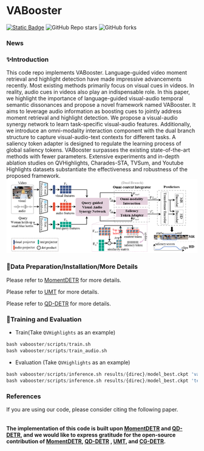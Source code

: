 
**VABooster**
===

<!-- [![Static Badge](https://img.shields.io/badge/arxiv-2404.09263-red)](https://arxiv.org/abs/2404.09263) -->
[![Static Badge](https://img.shields.io/badge/LICENSE-blue)](https://github.com/EdenGabriel/VABooster/blob/master/LICENSE)
![GitHub Repo stars](https://img.shields.io/github/stars/EdenGabriel/VABooster)
![GitHub forks](https://img.shields.io/github/forks/EdenGabriel/VABooster)

### News


### ✨Introduction
This code repo implements VABooster. Language-guided video moment retrieval and highlight detection have made impressive advancements recently. Most existing methods primarily focus on visual cues in videos. In reality, audio cues in videos also play an indispensable role. In this paper, we highlight the importance of language-guided visual-audio temporal semantic dissonances and propose a novel framework named VABooster. It aims to leverage audio information as boosting cues to jointly address moment retrieval and highlight detection. We propose a visual-audio synergy network to learn task-specific visual-audio features. Additionally, we introduce an omni-modality interaction component with the dual branch structure to capture visual-audio-text contexts for different tasks. A saliency token adapter is designed to regulate the learning process of global saliency tokens. VABooster surpasses the existing state-of-the-art methods with fewer parameters. Extensive experiments and in-depth ablation studies on QVHighlights, Charades-STA, TVSum, and Youtube Highlights datasets substantiate the effectiveness and robustness of the proposed framework.
![pipeline](./pipeline.png)


### 🔎Data Preparation/Installation/More Details
Please refer to [MomentDETR](https://github.com/jayleicn/moment_detr) for more details.

Please refer to [UMT](https://github.com/TencentARC/UMT) for more details.

Please refer to [QD-DETR](https://github.com/wjun0830/QD-DETR) for more details.

<!-- For `temporal shifts in audio', you can visit `shift_1d_feature' function from `start_end_dataset_audio.py', and use it in the `_get_audio_feat_by_vid' function in `start_end_dataset_audio.py'.-->

### 🔧Training and Evaluation
- Train(Take `QVHighlights` as an example)
```python 
bash vabooster/scripts/train.sh 
bash vabooster/scripts/train_audio.sh 
```
- Evaluation (Take `QVHighlights` as an example)
```python
bash vabooster/scripts/inference.sh results/{direc}/model_best.ckpt 'val'
bash vabooster/scripts/inference.sh results/{direc}/model_best.ckpt 'test'
```

### References
If you are using our code, please consider citing the following paper.

```

```

#### The implementation of this code is built upon [MomentDETR](https://github.com/jayleicn/moment_detr) and [QD-DETR](https://github.com/wjun0830/QD-DETR), and we would like to express gratitude for the open-source contribution of [MomentDETR](https://github.com/jayleicn/moment_detr), [QD-DETR](https://github.com/wjun0830/QD-DETR) , [UMT](https://github.com/TencentARC/UMT), and [CG-DETR](https://github.com/wjun0830/CGDETR).
